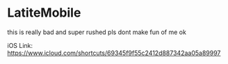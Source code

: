 # LatiteMobile
this is really bad and super rushed pls dont make fun of me ok

iOS Link:
https://www.icloud.com/shortcuts/69345f9f55c2412d887342aa05a89997
